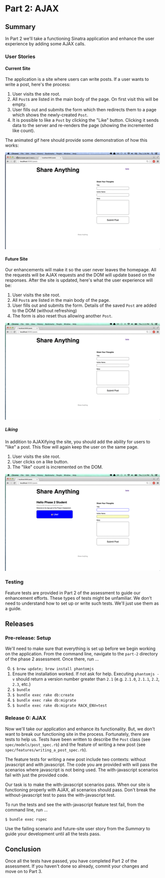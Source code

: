 # Part 2:  AJAX

## Summary
In Part 2 we'll take a functioning Sinatra application and enhance the user experience by adding some AJAX calls.

### User Stories
#### Current Site

The application is a site where users can write posts.  If a user wants to write a post, here's the process:

1. User visits the site root.
1. All `Post`s are listed in the main body of the page. On first visit this
   will be empty.
1. User fills out and submits the form which then redirects them to a page
   which shows the newly-created `Post`.
1. It is possible to like a `Post` by clicking the "Like" button. Clicking it
   sends data to the server and re-renders the page (showing the incremented
   like count).

The animated gif here should provide some demonstration of how this works:

![](mockups/original_functionality.gif)

#### Future Site

Our enhancements will make it so the user never leaves the homepage.  All the requests will be AJAX requests and the DOM will update based on the responses.  After the site is updated, here's what the user experience will be:


1. User visits the site root.
1. All `Post`s are listed in the main body of the page.
1. User fills out and submits the form.  Details of the saved `Post` are added
   to the DOM (without refreshing)
1. The form is also reset thus allowing another `Post`.

![](mockups/ajax_post.gif)

##### Liking
In addition to AJAXifying the site, you should add the ability for users to "like" a post. This flow will again keep the user on the same
page.

1. User visits the site root.
1. User clicks on a like button.
1. The "like" count is incremented on the DOM.

![](mockups/like_functionality.gif)


### Testing
Feature tests are provided in Part 2 of the assessment to guide our enhancement efforts. These types of tests might be unfamiliar.  We don't need to understand how to set up or write such tests.  We'll just use them as a guide.

## Releases
### Pre-release:  Setup
We'll need to make sure that everything is set up before we begin working on the application.  From the command line, navigate to the `part-2` directory of the phase 2 assessment.  Once there, run ...

0. `$ brew update; brew install phantomjs`
0. Ensure the installation worked. If not ask for help. Executing `phantomjs -v` should return a version number greater than `2.1` (e.g. `2.1.0`, `2.1.1`, `2.2`, `2.3`, etc.)
0. `$ bundle`
0. `$ bundle exec rake db:create`
0. `$ bundle exec rake db:migrate`
0. `$ bundle exec rake db:migrate RACK_ENV=test`

### Release 0: AJAX
Now we'll take our application and enhance its functionality.  But, we don't want to break our functioning site in the process.  Fortunately, there are tests to help us.  Tests have been written to describe the `Post` class (see `spec/models/post_spec.rb`) and the feature of writing a new post (see `spec/features/writing_a_post_spec.rb`).

The feature tests for writing a new post include two contexts:  without javascript and with javascript.  The code you are provided with will pass the scenarios where javascript is not being used.  The with-javascript scenarios fail with just the provided code.  

Our task is to make the with-javascript scenarios pass.  When our site is functioning properly with AJAX, all scenarios should pass.  Don't break the without-javascript test to pass the with-javascript test.

To run the tests and see the with-javascript feature test fail, from the command line, run ...

```
$ bundle exec rspec
```

Use the failing scenario and future-site user story from the *Summary* to guide your development until all the tests pass.

## Conclusion
Once all the tests have passed, you have completed Part 2 of the assessment. If you haven't done so already, commit your changes and move on to Part 3.
